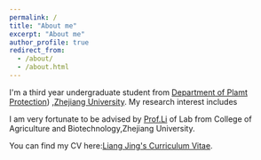 ```yaml
---
permalink: /
title: "About me"
excerpt: "About me"
author_profile: true
redirect_from: 
  - /about/
  - /about.html
---
```


I'm a third year undergraduate student from [Department of Plamt Protection](http://www.cab.zju.edu.cn/cabzbenglish/main.htm)) ,[Zhejiang University](https://www.zju.edu.cn/). My research interest includes

I am very fortunate to be advised by [Prof.Li](https://person.zju.edu.cn/en/lifei) of Lab from College of Agriculture and Biotechnology,Zhejiang University.

You can find my CV here:[Liang Jing's Curriculum Vitae](../assete/Curriculum_Vitae.pdf).
